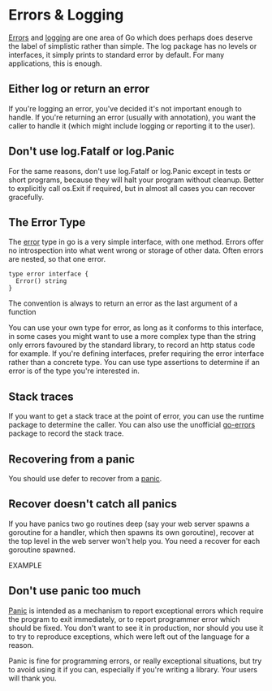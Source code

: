 # Errors & Logging

[Errors](https://blog.golang.org/error-handling-and-go) and [logging](https://golang.org/pkg/log/) are one area of Go which does perhaps does deserve the label of simplistic rather than simple. The log package has no levels or interfaces, it simply prints to standard error by default. For many applications, this is enough.

## Either log or return an error

If you're logging an error, you've decided it's not important enough to handle. If you're returning an error \(usually with annotation\), you want the caller to handle it \(which might include logging or reporting it to the user\).

## Don't use log.Fatalf or log.Panic

For the same reasons, don't use log.Fatalf or log.Panic except in tests or short programs, because they will halt your program without cleanup. Better to explicitly call os.Exit if required, but in almost all cases you can recover gracefully.

## The Error Type

The [error](https://blog.golang.org/error-handling-and-go) type in go is a very simple interface, with one method. Errors offer no introspection into what went wrong or storage of other data. Often errors are nested, so that one error.

```
type error interface {
  Error() string
}
```

The convention is always to return an error as the last argument of a function

You can use your own type for error, as long as it conforms to this interface, in some cases you might want to use a more complex type than the string only errors favoured by the standard library, to record an http status code for example. If you're defining interfaces, prefer requiring the error interface rather than a concrete type. You can use type assertions to determine if an error is of the type you're interested in.

## Stack traces

If you want to get a stack trace at the point of error, you can use the runtime package to determine the caller. You can also use the unofficial [go-errors](https://github.com/go-errors/errors) package to record the stack trace.

## Recovering from a panic

You should use defer to recover from a [panic](https://blog.golang.org/defer-panic-and-recover).

## Recover doesn't catch all panics

If you have panics two go routines deep \(say your web server spawns a goroutine for a handler, which then spawns its own goroutine\), recover at the top level in the web server won't help you. You need a recover for each goroutine spawned.

EXAMPLE

## Don't use panic too much

[Panic](https://blog.golang.org/defer-panic-and-recover) is intended as a mechanism to report exceptional errors which require the program to exit immediately, or to report programmer error which should be fixed. You don't want to see it in production, nor should you use it to try to reproduce exceptions, which were left out of the language for a reason.

Panic is fine for programming errors, or really exceptional situations, but try to avoid using it if you can, especially if you're writing a library. Your users will thank you.

